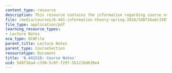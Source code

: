 ```yaml
---
content_type: resource
description: This resource contains the information regarding course notes.
file: /media/courses/6-441-information-theory-spring-2016/5d8f16adc3385c9ff2975b121bd620e4_MIT6_441S16_course_notes.pdf
file_type: application/pdf
learning_resource_types:
- Lecture Notes
ocw_type: OCWFile
parent_title: Lecture Notes
parent_type: CourseSection
resourcetype: Document
title: '6.441S16: Course Notes'
uid: 5d8f16ad-c338-5c9f-f297-5b121bd620e4
---
```

